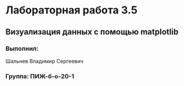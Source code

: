 # Лабораторная работа 3.5
## Визуализация данных с помощью matplotlib
### Выполнил:
Шальнев Владимир Сергеевич
### Группа: ПИЖ-б-о-20-1
